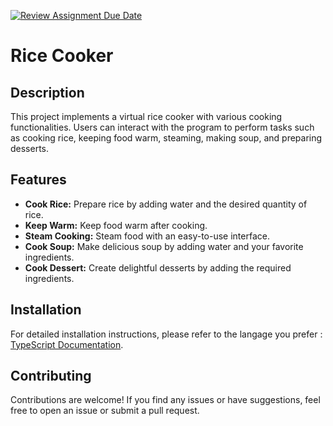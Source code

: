[![Review Assignment Due Date](https://classroom.github.com/assets/deadline-readme-button-24ddc0f5d75046c5622901739e7c5dd533143b0c8e959d652212380cedb1ea36.svg)](https://classroom.github.com/a/PHq8Kfj_)


# Rice Cooker

## Description

This project implements a virtual rice cooker with various cooking functionalities. Users can interact with the program to perform tasks such as cooking rice, keeping food warm, steaming, making soup, and preparing desserts.

## Features

- **Cook Rice:** Prepare rice by adding water and the desired quantity of rice.
- **Keep Warm:** Keep food warm after cooking.
- **Steam Cooking:** Steam food with an easy-to-use interface.
- **Cook Soup:** Make delicious soup by adding water and your favorite ingredients.
- **Cook Dessert:** Create delightful desserts by adding the required ingredients.

## Installation

For detailed installation instructions, please refer to the langage you prefer :
[TypeScript Documentation](link-to-be-added).

## Contributing

Contributions are welcome! If you find any issues or have suggestions, feel free to open an issue or submit a pull request.

